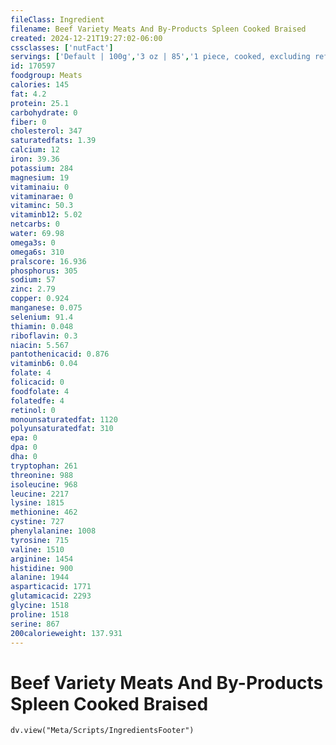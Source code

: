 ```yaml
---
fileClass: Ingredient
filename: Beef Variety Meats And By-Products Spleen Cooked Braised
created: 2024-12-21T19:27:02-06:00
cssclasses: ['nutFact']
servings: ['Default | 100g','3 oz | 85','1 piece, cooked, excluding refuse (yield from 1 lb raw meat with refuse) | 308']
id: 170597
foodgroup: Meats
calories: 145
fat: 4.2
protein: 25.1
carbohydrate: 0
fiber: 0
cholesterol: 347
saturatedfats: 1.39
calcium: 12
iron: 39.36
potassium: 284
magnesium: 19
vitaminaiu: 0
vitaminarae: 0
vitaminc: 50.3
vitaminb12: 5.02
netcarbs: 0
water: 69.98
omega3s: 0
omega6s: 310
pralscore: 16.936
phosphorus: 305
sodium: 57
zinc: 2.79
copper: 0.924
manganese: 0.075
selenium: 91.4
thiamin: 0.048
riboflavin: 0.3
niacin: 5.567
pantothenicacid: 0.876
vitaminb6: 0.04
folate: 4
folicacid: 0
foodfolate: 4
folatedfe: 4
retinol: 0
monounsaturatedfat: 1120
polyunsaturatedfat: 310
epa: 0
dpa: 0
dha: 0
tryptophan: 261
threonine: 988
isoleucine: 968
leucine: 2217
lysine: 1815
methionine: 462
cystine: 727
phenylalanine: 1008
tyrosine: 715
valine: 1510
arginine: 1454
histidine: 900
alanine: 1944
asparticacid: 1771
glutamicacid: 2293
glycine: 1518
proline: 1518
serine: 867
200calorieweight: 137.931
---
```


# Beef Variety Meats And By-Products Spleen Cooked Braised

```dataviewjs
dv.view("Meta/Scripts/IngredientsFooter")
```
